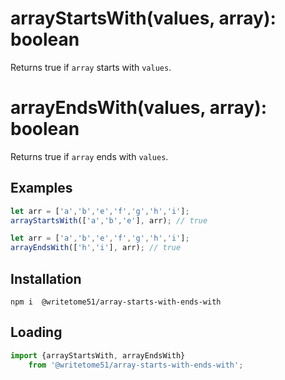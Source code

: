 # arrayStartsWith(values, array): boolean  

Returns true if `array` starts with `values`.

# arrayEndsWith(values, array): boolean  

Returns true if `array` ends with `values`.


## Examples
```js
let arr = ['a','b','e','f','g','h','i'];  
arrayStartsWith(['a','b','e'], arr); // true  

let arr = ['a','b','e','f','g','h','i'];  
arrayEndsWith(['h','i'], arr); // true
```

## Installation
`npm i  @writetome51/array-starts-with-ends-with`

## Loading
```js
import {arrayStartsWith, arrayEndsWith} 
	from '@writetome51/array-starts-with-ends-with';
```